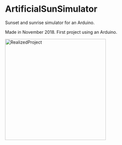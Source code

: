 # ArtificialSunSimulator
Sunset and sunrise simulator for an Arduino.

Made in November 2018. First project using an Arduino. 

<img width="330" alt="RealizedProject" src="https://user-images.githubusercontent.com/46407989/64991377-10513500-d8d2-11e9-9516-351a15b0349c.png">
